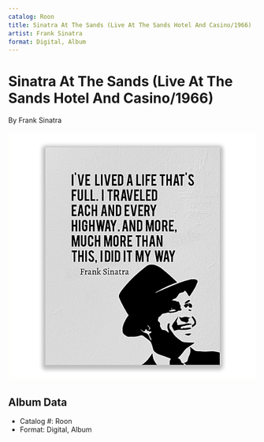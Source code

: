 ```yaml
---
catalog: Roon
title: Sinatra At The Sands (Live At The Sands Hotel And Casino/1966)
artist: Frank Sinatra
format: Digital, Album
---
```


# Sinatra At The Sands (Live At The Sands Hotel And Casino/1966)

By Frank Sinatra

![](../../assets/albumcovers/Frank_Sinatra-Sinatra_At_The_Sands_Live_At_The_Sands_Hotel_And_Casino-1966.png)

## Album Data

- Catalog #: Roon
- Format: Digital, Album


